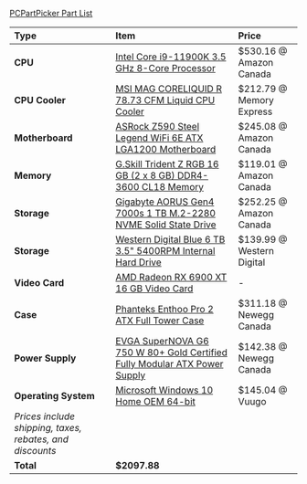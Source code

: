 [PCPartPicker Part List](https://ca.pcpartpicker.com/list/mWZXVw)

Type|Item|Price
:----|:----|:----
**CPU** | [Intel Core i9-11900K 3.5 GHz 8-Core Processor](https://ca.pcpartpicker.com/product/mDcG3C/intel-core-i9-11900k-35-ghz-8-core-processor-bx8070811900k) | $530.16 @ Amazon Canada 
**CPU Cooler** | [MSI MAG CORELIQUID R 78.73 CFM Liquid CPU Cooler](https://ca.pcpartpicker.com/product/yyTzK8/msi-mag-core-liquid-360r-7873-cfm-liquid-cpu-cooler-mag-core-liquid-360r) | $212.79 @ Memory Express 
**Motherboard** | [ASRock Z590 Steel Legend WiFi 6E ATX LGA1200 Motherboard](https://ca.pcpartpicker.com/product/gBbTwP/asrock-z590-steel-legend-wifi-6e-atx-lga1200-motherboard-z590-steel-legend-wifi-6e) | $245.08 @ Amazon Canada 
**Memory** | [G.Skill Trident Z RGB 16 GB (2 x 8 GB) DDR4-3600 CL18 Memory](https://ca.pcpartpicker.com/product/6jBTwP/gskill-trident-z-rgb-16gb-2-x-8gb-ddr4-3600-memory-f4-3600c18d-16gtzrx) | $119.01 @ Amazon Canada 
**Storage** | [Gigabyte AORUS Gen4 7000s 1 TB M.2-2280 NVME Solid State Drive](https://ca.pcpartpicker.com/product/gMpzK8/gigabyte-aorus-gen4-7000s-1-tb-m2-2280-nvme-solid-state-drive-gp-ag70s1tb) | $252.25 @ Amazon Canada 
**Storage** | [Western Digital Blue 6 TB 3.5" 5400RPM Internal Hard Drive](https://ca.pcpartpicker.com/product/Z2HRsY/western-digital-blue-6-tb-35-5400rpm-internal-hard-drive-wd60ezaz) | $139.99 @ Western Digital 
**Video Card** | [AMD Radeon RX 6900 XT 16 GB Video Card](https://ca.pcpartpicker.com/product/WjvdnQ/amd-radeon-rx-6900-xt-16-gb-video-card-100-438373) |-
**Case** | [Phanteks Enthoo Pro 2 ATX Full Tower Case](https://ca.pcpartpicker.com/product/gQWBD3/phanteks-enthoo-pro-2-atx-full-tower-case-ph-es620ptg_dbk01) | $311.18 @ Newegg Canada 
**Power Supply** | [EVGA SuperNOVA G6 750 W 80+ Gold Certified Fully Modular ATX Power Supply](https://ca.pcpartpicker.com/product/qH4Ycf/evga-supernova-g6-750-w-80-gold-certified-fully-modular-atx-power-supply-220-g6-0750-x1) | $142.38 @ Newegg Canada 
**Operating System** | [Microsoft Windows 10 Home OEM 64-bit](https://ca.pcpartpicker.com/product/wtgPxr/microsoft-os-kw900140) | $145.04 @ Vuugo 
 | *Prices include shipping, taxes, rebates, and discounts* |
 | **Total** | **$2097.88**
